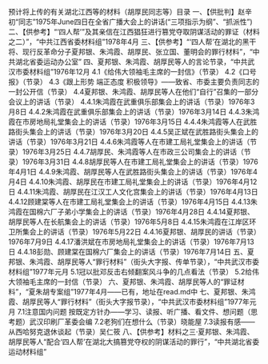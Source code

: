 预计将上传的有关湖北江西等的材料（胡厚民同志等）目录
一、【供批判】赵辛初“同志”1975年June四日在全省广播大会上的讲话(“三项指示为纲”、“抓派性”)
二、【供参考】“‘四人帮’”及其亲信在江西猖狂进行篡党夺取阴谋活动的罪证（材料之二）”，“中共江西省委材料组”1978年4月
三、【供参考】“‘四人帮’在湖北的黑干将、现行反革命分子夏邦银、朱鸿霞、胡厚民、张立国、董明会的罪行材料”，“中共湖北省委运动办公室”
四、夏邦银、朱鸿霞、胡厚民等人的言论节录，“中共武汉市委材料组”1976年12月
4.1《给伟大领袖毛主席的一封信》（节录）
4.2《口号报》（节录）
4.3《跟上形势 端正态度 积极领导》——致省、市委主要负责同志的一封公开信（节录）
4.4夏邦银、朱鸿霞、胡厚民等人在他们“自行”召集的一部分会议上的讲话（节录）
4.4.1朱鸿霞在武重俱乐部集会上的讲话（节录）1976年3月8日
4.4.2朱鸿霞在武重俱乐部集会上的讲话（节录）1976年3月14日
4.4.3朱鸿霞在市房地局礼堂集会上的讲话（节录）1976年3月15日
4.4.4朱鸿霞等人在武胜路街头集会上的讲话（节录）1976年3月20日
4.4.5吴正斌在武胜路街头集会上的讲话（节录）1976年3月21日
4.4.6朱鸿霞等人在市建工局礼堂集会上的讲话（节录）1976年3月25日
4.4.7胡厚民、朱鸿霞等人在市政三公司集会上的讲话（节录）1976年3月31日
4.4.8胡厚民等人在市建工局礼堂集会上的讲话（节录）1976年4月1日
4.4.9朱鸿霞、胡厚民等人在武胜路街头集会上的讲话（节录）1976年4月4日
4.4.10朱鸿霞、胡厚民在市建工局礼堂集会上的讲话（节录）1976年4月12日
4.4.11朱鸿霞、胡厚民在江汉工人文化宫集会上的讲话（节录）1976年4月13日
4.4.12顾建棠等人在市建工局礼堂集会上的讲话（节录）1976年4月15日
4.4.13朱鸿霞在国棉六厂子弟小学集会上的讲话（节录）1976年4月28日
4.4.14夏邦银、胡厚民等人在长航集会上的讲话（节录）1976年5月8日
4.4.15朱鸿霞在江岸区环卫所集会上的讲话（节录）1976年5月22日
4.4.16夏邦银、胡厚民的讲话（节录）1976年7月9日
4.4.17潘洪斌在市房地局礼堂集会上的讲话（节录）1976年7月13日
4.4.18彭勋、顾建棠在国棉六厂集会上的讲话（节录）1976年7月14日
五、夏邦银、朱鸿霞、胡厚民等人“罪行材料”（街头大字报、传单节录），“中共武汉市委材料组”1977年元月
5.1冠以批邓反击右倾翻案风斗争的几点看法（节录）
5.2给伟大领袖毛主席的一封信（节录）
六、夏邦银、朱鸿霞、胡厚民等人的“罪证材料”，“夏朱胡专案组”1977年4月——已有，地址在read.md中
七、夏邦银、朱鸿霞、胡厚民等人“罪行材料”（街头大字报节录），“中共武汉市委材料组”1977年元月
7.1注意国内问题 按既定方针办——学习、读报、听广播、看文件、想问题（思考题）武汉印刷厂革委会编
7.2老狗们在想什么（节录）晓能屋
7.3读报有感——从西哈努克退休谈起（节录）吴仁筱
八、【供参考】材料之三·夏邦银、朱鸿霞、胡厚民等人“配合‘四人帮’在湖北大搞篡党夺权的阴谋活动的罪行”，“中共湖北省委运动材料组”
